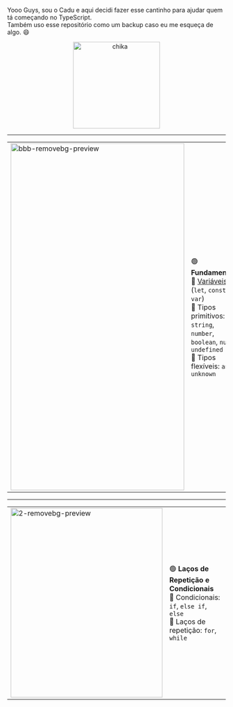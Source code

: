 Yooo Guys, sou o Cadu e aqui decidi fazer esse cantinho para ajudar quem tá começando no TypeScript.  
Também uso esse repositório como um backup caso eu me esqueça de algo. 😄

<p align="center">
  <img src="https://github.com/user-attachments/assets/58f7d466-eb14-4d19-ae85-c790b30f0227" alt="chika" width="200"/>
</p>

---

<table>
  <tr>
    <td>
      <img width="400" height="800" alt="bbb-removebg-preview" src="https://github.com/user-attachments/assets/7c65ccb4-3a68-4b8e-a87a-321f8ae5bb11" />
    </td>
    <td>

🟢 **Fundamentos**  
🔗 <a href="https://www.typescriptlang.org/pt/docs/handbook/variable-declarations.html" target="_blank">Variáveis</a> (`let`, `const`, `var`)  
📌 Tipos primitivos: `string`, `number`, `boolean`, `null`, `undefined`  
📌 Tipos flexíveis: `any`, `unknown`
    </td>
  </tr>
</table>

---

<table>
  <tr>
    <td>
      <img width="350" height="437" alt="2-removebg-preview" src="https://github.com/user-attachments/assets/ecbca6a6-31a7-4702-891d-8be54bce463d" />
    </td>
  <td>

🟢 **Laços de Repetição e Condicionais**  
📌 Condicionais: `if`, `else if`, `else`  
📌 Laços de repetição: `for`, `while`
    </td>
  </tr>
</table>
